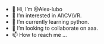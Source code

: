 - 👋 Hi, I’m @Alex-lubo
- 👀 I’m interested in AI\CV\VR.
- 🌱 I’m currently learning python.
- 💞️ I’m looking to collaborate on aaa.
- 📫 How to reach me ...

<!---
Alex-lubo/Alex-lubo is a ✨ special ✨ repository because its `README.md` (this file) appears on your GitHub profile.
You can click the Preview link to take a look at your changes.
--->
